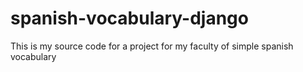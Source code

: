 # spanish-vocabulary-django

This is my source code for a project for my faculty of simple spanish vocabulary

